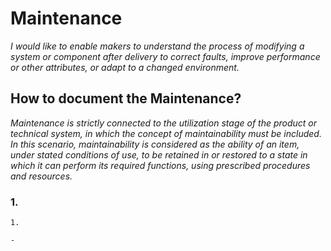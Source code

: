 # **Maintenance**

*I would like to enable makers to understand the process of modifying a system or component after delivery to correct faults, improve performance or other attributes, or adapt to a changed environment.*

## **How to document the Maintenance?**

*Maintenance is strictly connected to the utilization stage of the product or technical system, in which the concept of maintainability must be included. In this scenario, maintainability is considered as the ability of an item, under stated conditions of use, to be retained in or restored to a state in which it can perform its required functions, using prescribed procedures and resources.*

### 1.

  ```
1. 

  - 

```
